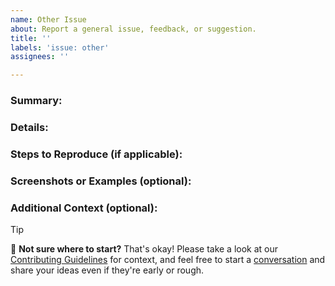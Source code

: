 ```yaml
---
name: Other Issue
about: Report a general issue, feedback, or suggestion.
title: ''
labels: 'issue: other'
assignees: ''

---
```


### Summary:
<!-- Briefly describe the issue in 1-2 sentences -->

### Details:
<!-- Explain the issue in greater detail. What happened, and what did you expect to happen? -->

### Steps to Reproduce (if applicable):
<!--
Example: steps to reproduce the behavior:
1. In this environment...
1. With this config...
1. Run '...'
1. See error...
-->

### Screenshots or Examples (optional):
<!-- Attach any relevant screenshots, logs, or examples to clarify the issue -->

### Additional Context (optional):
<!-- Add any other context or links related to the issue -->


> [!TIP]
> 👐 **Not sure where to start?** That's okay!
> Please take a look at our [Contributing Guidelines](../CONTRIBUTING.md) for context, and feel free to start a [conversation](/discussions/categories/ideas) and share your ideas even if they're early or rough.
